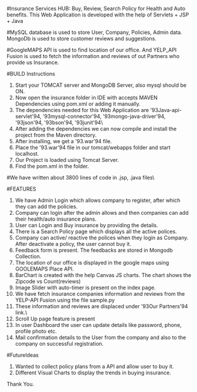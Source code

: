 #Insurance Services HUB: Buy, Review, Search Policy for Health and Auto benefits. 
This Web Application is developed with the help of Servlets + JSP + Java

#MySQL database is used to store User, Company, Policies, Admin data. MongoDb is used to store customer reviews and suggestions.

#GoogleMAPS API is used to find location of our office. And YELP_API Fusion is used to fetch the information and reviews of out Partners who provide us Insurance.

#BUILD Instructions
1. Start your TOMCAT server and MongoDB Server, also mysql should be ON.
2. Now open the insurance folder in IDE with accepts MAVEN Dependencies using pom.xml or adding it manually. 
3. The dependencies needed for this Web Application are \'93Java-api-servlet\'94, \'93mysql-connector\'94, \'93mongo-java-driver\'94, \'93json\'94, \'93bson\'94, \'93junit\'94\
4. After adding the dependencies we can now compile and install the project from the Maven directory. 
5. After installing, we get a \'93.war\'94 file. 
6. Place the \'93.war\'94  file in our tomcat/webapps folder and start localhost.
7. Our Project is loaded using Tomcat Server.
8. Find the pom.xml in the folder.

#We have written about 3800 lines of code in .jsp, .java files\

#FEATURES
1. We have Admin Login which allows company to register, after which they can add the policies.
2. Company can login after the admin allows and then companies can add their health/auto insurance plans.
3. User can Login and Buy insurance by providing the details.
4. There is a Search Policy page which displays all the active polices.
5. Company can active/ reactive the polices when they login as Company. After deactivate a policy, the user cannot buy it.
6. Feedback form is present. The feedbacks are stored in Mongodb Collection.
7. The location of our office is displayed in the google maps using GOOLEMAPS Place API.
8. BarChart is created with the help Canvas JS charts. The chart shows the Zipcode vs Count(reviews)
9. Image Slider with auto-timer is present on the index page.
10. We have fetch insurance companies information and reviews from the YELP-API Fusion using the file sample.py
11. These information and reviews are displaced under \'93Our Partners\'94 link.\
12. Scroll Up page feature is present
13. In user Dashboard the user can update details like password, phone, profile photo etc.
13. Mail confirmation details to the User from the company and also to the company on successful registration.

#FutureIdeas
1. Wanted to collect policy plans from a API and allow user to buy it.
2. Different Visual Charts to display the trends in buying insurance.


Thank You.
